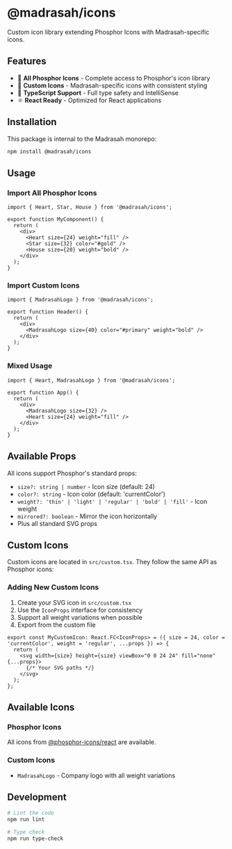 # @madrasah/icons

Custom icon library extending Phosphor Icons with Madrasah-specific icons.

## Features

- 🎨 **All Phosphor Icons** - Complete access to Phosphor's icon library
- 🏢 **Custom Icons** - Madrasah-specific icons with consistent styling
- 🎯 **TypeScript Support** - Full type safety and IntelliSense
- ⚛️ **React Ready** - Optimized for React applications

## Installation

This package is internal to the Madrasah monorepo:

```bash
npm install @madrasah/icons
```

## Usage

### Import All Phosphor Icons

```tsx
import { Heart, Star, House } from '@madrasah/icons';

export function MyComponent() {
  return (
    <div>
      <Heart size={24} weight="fill" />
      <Star size={32} color="#gold" />
      <House size={20} weight="bold" />
    </div>
  );
}
```

### Import Custom Icons

```tsx
import { MadrasahLogo } from '@madrasah/icons';

export function Header() {
  return (
    <div>
      <MadrasahLogo size={40} color="#primary" weight="bold" />
    </div>
  );
}
```

### Mixed Usage

```tsx
import { Heart, MadrasahLogo } from '@madrasah/icons';

export function App() {
  return (
    <div>
      <MadrasahLogo size={32} />
      <Heart size={24} weight="fill" />
    </div>
  );
}
```

## Available Props

All icons support Phosphor's standard props:

- `size?: string | number` - Icon size (default: 24)
- `color?: string` - Icon color (default: 'currentColor')
- `weight?: 'thin' | 'light' | 'regular' | 'bold' | 'fill'` - Icon weight
- `mirrored?: boolean` - Mirror the icon horizontally
- Plus all standard SVG props

## Custom Icons

Custom icons are located in `src/custom.tsx`. They follow the same API as Phosphor icons:

### Adding New Custom Icons

1. Create your SVG icon in `src/custom.tsx`
2. Use the `IconProps` interface for consistency
3. Support all weight variations when possible
4. Export from the custom file

```tsx
export const MyCustomIcon: React.FC<IconProps> = ({ size = 24, color = 'currentColor', weight = 'regular', ...props }) => {
  return (
    <svg width={size} height={size} viewBox="0 0 24 24" fill="none" {...props}>
      {/* Your SVG paths */}
    </svg>
  );
};
```

## Available Icons

### Phosphor Icons

All icons from [@phosphor-icons/react](https://phosphoricons.com/) are available.

### Custom Icons

- `MadrasahLogo` - Company logo with all weight variations

## Development

```bash
# Lint the code
npm run lint

# Type check
npm run type-check
```
